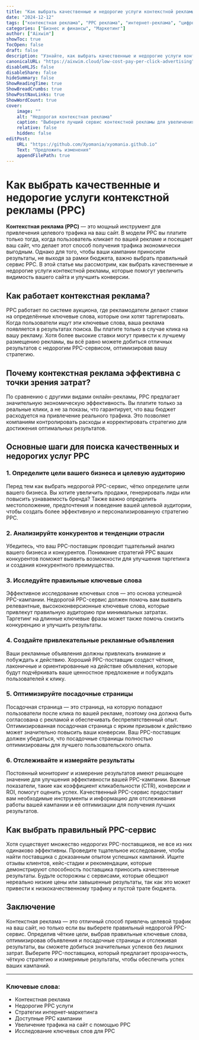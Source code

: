 ```yaml
---
title: "Как выбрать качественные и недорогие услуги контекстной рекламы (PPC)"
date: "2024-12-12"
tags: ["контекстная реклама", "PPC реклама", "интернет-реклама", "цифровой маркетинг", "экономичный маркетинг"]
categories: ["Бизнес и финансы", "Маркетинг"]
author: ["Aixwim"]
showToc: true
TocOpen: false
draft: false
description: "Узнайте, как выбрать качественные и недорогие услуги контекстной рекламы (PPC), чтобы увеличить трафик на вашем сайте. Откройте для себя ключевые стратегии для эффективных PPC-кампаний."
canonicalURL: "https://aixwim.cloud/low-cost-pay-per-click-advertising"
disableHLJS: false
disableShare: false
hideSummary: false
ShowReadingTime: true
ShowBreadCrumbs: true
ShowPostNavLinks: true
ShowWordCount: true
cover:
    image: ""
    alt: "Недорогая контекстная реклама"
    caption: "Выберите лучший сервис контекстной рекламы для увеличения трафика на вашем сайте."
    relative: false
    hidden: false
editPost:
    URL: "https://github.com/Xyomania/xyomania.github.io"
    Text: "Предложить изменения"
    appendFilePath: true
---
```


# Как выбрать качественные и недорогие услуги контекстной рекламы (PPC)

**Контекстная реклама (PPC)** — это мощный инструмент для привлечения целевого трафика на ваш сайт. В модели PPC вы платите только тогда, когда пользователь кликает по вашей рекламе и посещает ваш сайт, что делает этот способ получения трафика экономически выгодным. Однако для того, чтобы ваши кампании приносили результаты, не выходя за рамки бюджета, важно выбрать правильный сервис PPC. В этой статье мы рассмотрим, как выбрать качественные и недорогие услуги контекстной рекламы, которые помогут увеличить видимость вашего сайта и улучшить конверсии.

## Как работает контекстная реклама?

PPC работает по системе аукциона, где рекламодатели делают ставки на определённые ключевые слова, которые они хотят таргетировать. Когда пользователи ищут эти ключевые слова, ваша реклама появляется в результатах поиска. Вы платите только в случае клика на вашу рекламу. Хотя более высокие ставки могут привести к лучшему размещению рекламы, вы всё равно можете добиться отличных результатов с недорогим PPC-сервисом, оптимизировав вашу стратегию.

## Почему контекстная реклама эффективна с точки зрения затрат?

По сравнению с другими видами онлайн-рекламы, PPC предлагает значительную экономическую эффективность. Вы платите только за реальные клики, а не за показы, что гарантирует, что ваш бюджет расходуется на привлечение реального трафика. Это позволяет компаниям контролировать расходы и корректировать стратегию для достижения оптимальных результатов.

## Основные шаги для поиска качественных и недорогих услуг PPC

### 1. **Определите цели вашего бизнеса и целевую аудиторию**

Перед тем как выбрать недорогой PPC-сервис, чётко определите цели вашего бизнеса. Вы хотите увеличить продажи, генерировать лиды или повысить узнаваемость бренда? Также важно определить местоположение, предпочтения и поведение вашей целевой аудитории, чтобы создать более эффективную и персонализированную стратегию PPC.

### 2. **Анализируйте конкурентов и тенденции отрасли**

Убедитесь, что ваш PPC-поставщик проводит тщательный анализ вашего бизнеса и конкурентов. Понимание стратегий PPC ваших конкурентов поможет выявить возможности для улучшения таргетинга и создания конкурентного преимущества.

### 3. **Исследуйте правильные ключевые слова**

Эффективное исследование ключевых слов — это основа успешной PPC-кампании. Недорогой PPC-сервис должен помочь вам выявить релевантные, высококонверсионные ключевые слова, которые привлекут правильную аудиторию при минимальных затратах. Таргетинг на длинные ключевые фразы может также помочь снизить конкуренцию и улучшить результаты.

### 4. **Создайте привлекательные рекламные объявления**

Ваши рекламные объявления должны привлекать внимание и побуждать к действию. Хороший PPC-поставщик создаст чёткие, лаконичные и ориентированные на действие объявления, которые будут подчёркивать ваше ценностное предложение и побуждать пользователей к клику.

### 5. **Оптимизируйте посадочные страницы**

Посадочная страница — это страница, на которую попадают пользователи после клика по вашей рекламе, поэтому она должна быть согласована с рекламой и обеспечивать беспрепятственный опыт. Оптимизированная посадочная страница с ярким призывом к действию может значительно повысить ваши конверсии. Ваш PPC-поставщик должен убедиться, что посадочные страницы полностью оптимизированы для лучшего пользовательского опыта.

### 6. **Отслеживайте и измеряйте результаты**

Постоянный мониторинг и измерение результатов имеют решающее значение для улучшения эффективности вашей PPC-кампании. Важные показатели, такие как коэффициент кликабельности (CTR), конверсии и ROI, помогут оценить успех. Качественный PPC-сервис предоставит вам необходимые инструменты и информацию для отслеживания работы вашей кампании и её оптимизации для получения лучших результатов.

## Как выбрать правильный PPC-сервис

Хотя существует множество недорогих PPC-поставщиков, не все из них одинаково эффективны. Проведите тщательное исследование, чтобы найти поставщика с доказанным опытом успешных кампаний. Ищите отзывы клиентов, кейс-стадии и рекомендации, которые демонстрируют способность поставщика приносить качественные результаты. Будьте осторожны с сервисами, которые обещают нереально низкие цены или завышенные результаты, так как это может привести к низкокачественному трафику и пустой трате бюджета.

## Заключение

Контекстная реклама — это отличный способ привлечь целевой трафик на ваш сайт, но только если вы выберете правильный недорогой PPC-сервис. Определив чёткие цели, выбрав правильные ключевые слова, оптимизировав объявления и посадочные страницы и отслеживая результаты, вы сможете добиться значительных успехов без лишних затрат. Выберите PPC-поставщика, который предлагает прозрачность, чёткую стратегию и измеримые результаты, чтобы обеспечить успех ваших кампаний.

---

### Ключевые слова:
- Контекстная реклама
- Недорогие PPC услуги
- Стратегии интернет-маркетинга
- Доступные PPC кампании
- Увеличение трафика на сайт с помощью PPC
- Исследование ключевых слов для PPC
